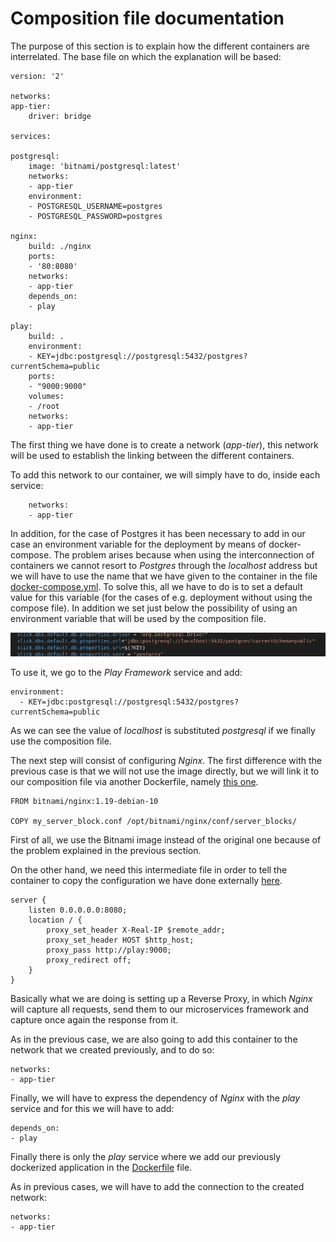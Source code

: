 # Composition file documentation

The purpose of this section is to explain how the different containers are interrelated. The base file on which the explanation will be based:

    version: '2'

    networks:
    app-tier:
        driver: bridge

    services:

    postgresql:
        image: 'bitnami/postgresql:latest'
        networks:
        - app-tier
        environment:
        - POSTGRESQL_USERNAME=postgres
        - POSTGRESQL_PASSWORD=postgres

    nginx:
        build: ./nginx
        ports:
        - '80:8080'
        networks: 
        - app-tier
        depends_on: 
        - play

    play:
        build: .
        environment:
        - KEY=jdbc:postgresql://postgresql:5432/postgres?currentSchema=public
        ports:
        - "9000:9000"
        volumes:
        - /root
        networks:
        - app-tier

The first thing we have done is to create a network (*app-tier*), this network will be used to establish the linking between the different containers.

To add this network to our container, we will simply have to do, inside each service:

        networks:
        - app-tier

In addition, for the case of Postgres it has been necessary to add in our case an environment variable for the deployment by means of docker-compose. The problem arises because when using the interconnection of containers we cannot resort to *Postgres* through the *localhost* address but we will have to use the name that we have given to the container in the file [docker-compose.yml](../docker-compose.yml). To solve this, all we have to do is to set a default value for this variable (for the cases of e.g. deployment without using the compose file). In addition we set just below the possibility of using an environment variable that will be used by the composition file.

![problem-deployment](images/problema_despliegue.png)

To use it, we go to the *Play Framework* service and add:

    environment:
      - KEY=jdbc:postgresql://postgresql:5432/postgres?currentSchema=public

As we can see the value of *localhost* is substituted *postgresql* if we finally use the composition file.

The next step will consist of configuring *Nginx*. The first difference with the previous case is that we will not use the image directly, but we will link it to our composition file via another Dockerfile, namely [this one](./../nginx/Dockerfile).

    FROM bitnami/nginx:1.19-debian-10

    COPY my_server_block.conf /opt/bitnami/nginx/conf/server_blocks/

First of all, we use the Bitnami image instead of the original one because of the problem explained in the previous section.

On the other hand, we need this intermediate file in order to tell the container to copy the configuration we have done externally [here](../nginx/my_server_block.conf).

    server {
        listen 0.0.0.0.0:8080;
        location / {
            proxy_set_header X-Real-IP $remote_addr;
            proxy_set_header HOST $http_host;
            proxy_pass http://play:9000;
            proxy_redirect off;
        }
    }

Basically what we are doing is setting up a Reverse Proxy, in which *Nginx* will capture all requests, send them to our microservices framework and capture once again the response from it.

As in the previous case, we are also going to add this container to the network that we created previously, and to do so:

    networks: 
    - app-tier

Finally, we will have to express the dependency of *Nginx* with the *play* service and for this we will have to add:

    depends_on: 
    - play

Finally there is only the *play* service where we add our previously dockerized application in the [Dockerfile](../Dockerfile) file.

As in previous cases, we will have to add the connection to the created network:

    networks:
    - app-tier
